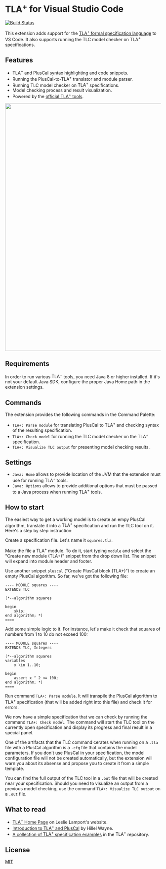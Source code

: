 # <nobr>TLA<sup>+</sup></nobr> for Visual Studio Code

[![Build Status](https://travis-ci.com/alygin/vscode-tlaplus.svg)](https://travis-ci.com/alygin/vscode-tlaplus)

This extension adds support for the [TLA<sup>+</sup> formal specification language](http://research.microsoft.com/en-us/um/people/lamport/tla/tla.html) to VS Code. It also supports running the TLC model checker on <nobr>TLA<sup>+</sup></nobr> specifications.

## Features

- TLA<sup>+</sup> and PlusCal syntax highlighting and code snippets.
- Running the PlusCal-to-<nobr>TLA<sup>+</sup></nobr> translator and module parser.
- Running TLC model checker on <nobr>TLA<sup>+</sup></nobr> specifications.
- Model checking process and result visualization.
- Powered by the [official TLA<sup>+</sup> tools](https://github.com/tlaplus/tlaplus).

<img src="https://raw.githubusercontent.com/alygin/vscode-tlaplus/master/resources/images/screencast.gif" width="800" height="auto">

## Requirements

In order to run various <nobr>TLA<sup>+</sup></nobr> tools, you need Java 8 or higher installed. If it's not your default Java SDK, configure the proper Java Home path in the extension settings.

## Commands

The extension provides the following commands in the Command Palette:

- `TLA+: Parse module` for translating PlusCal to <nobr>TLA<sup>+</sup></nobr> and checking syntax of the resulting specification.
- `TLA+: Check model` for running the TLC model checker on the <nobr>TLA<sup>+</sup></nobr> specification.
- `TLA+: Visualize TLC output` for presenting model checking results.

## Settings

- `Java: Home` allows to provide location of the JVM that the extension must use for running <nobr>TLA<sup>+</sup></nobr> tools.
- `Java: Options` allows to provide additional options that must be passed to a Java process when running <nobr>TLA<sup>+</sup></nobr> tools.

## How to start

The easiest way to get a working model is to create an empy PlusCal algorithm, translate it into a <nobr>TLA<sup>+</sup></nobr> specification and run the TLC tool on it. Here's a step by step instruction:

Create a specification file. Let's name it `squares.tla`.

Make the file a <nobr>TLA<sup>+</sup></nobr> module. To do it, start typing `module` and select the "Create new module (TLA+)" snippet from the drop down list. The snippet will expand into module header and footer.

Use another snippet `pluscal` ("Create PlusCal block (TLA+)") to create an empty PlusCal algorithm. So far, we've got the following file:

```tla
---- MODULE squares ----
EXTENDS TLC

(*--algorithm squares

begin
    skip;
end algorithm; *)
====
```

Add some simple logic to it. For instance, let's make it check that squares of numbers from 1 to 10 do not exceed 100:

```tla
---- MODULE squares ----
EXTENDS TLC, Integers

(*--algorithm squares
variables
    x \in 1..10;

begin
    assert x ^ 2 <= 100;
end algorithm; *)
====
```

Run command `TLA+: Parse module`. It will transpile the PlusCal algorithm to <nobr>TLA<sup>+</sup></nobr> specification (that will be added right into this file) and check it for errors.

We now have a simple specification that we can check by running the command `TLA+: Check model`. The command will start the TLC tool on the currently open specification and display its progress and final result in a special panel.

One of the artifacts that the TLC command cerates when running on a `.tla` file with a PlusCal algorithm is a `.cfg` file that contains the model parameters. If you don't use PlusCal in your specification, the model configuration file will not be created automatically, but the extension will warn you about its absense and propose you to create it from a simple template.

You can find the full output of the TLC tool in a `.out` file that will be created near your specification. Should you need to visualize an output from a previous model checking, use the command `TLA+: Visualize TLC output` on a `.out` file.

## What to read

* [<nobr>TLA<sup>+</sup></nobr> Home Page](http://research.microsoft.com/en-us/um/people/lamport/tla/tla.html) on Leslie Lamport's website.
* [Introduction to <nobr>TLA<sup>+</sup></nobr> and PlusCal](https://learntla.com) by Hillel Wayne.
* [A collection of <nobr>TLA<sup>+</sup></nobr> specification examples](https://github.com/tlaplus/Examples) in the <nobr>TLA<sup>+</sup></nobr> repository.

## License

[MIT](LICENSE)
